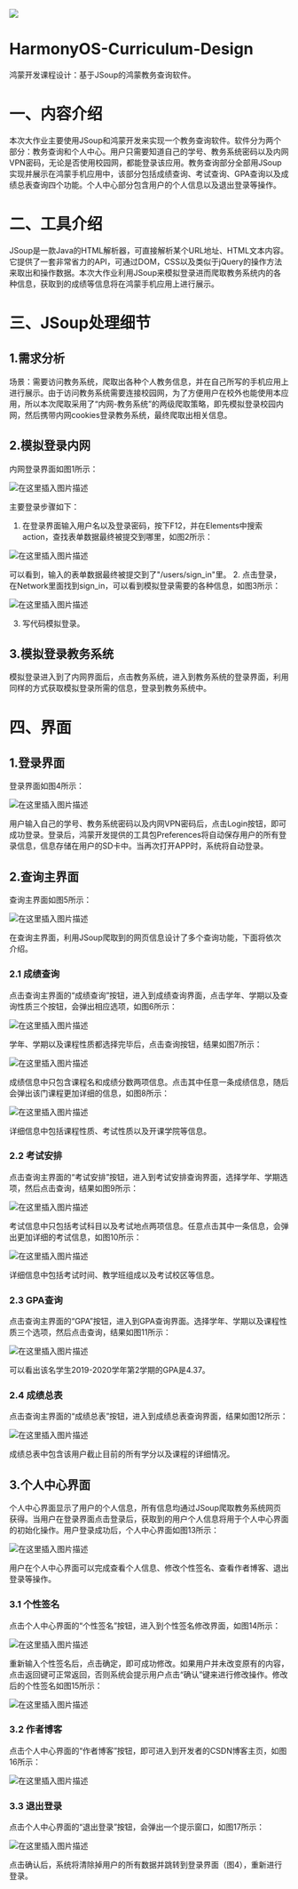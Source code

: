![](https://img.shields.io/badge/HarmonyOS-JSoup-orange)
# HarmonyOS-Curriculum-Design
鸿蒙开发课程设计：基于JSoup的鸿蒙教务查询软件。

# 一、内容介绍
本次大作业主要使用JSoup和鸿蒙开发来实现一个教务查询软件。软件分为两个部分：教务查询和个人中心。用户只需要知道自己的学号、教务系统密码以及内网VPN密码，无论是否使用校园网，都能登录该应用。教务查询部分全部用JSoup实现并展示在鸿蒙手机应用中，该部分包括成绩查询、考试查询、GPA查询以及成绩总表查询四个功能。个人中心部分包含用户的个人信息以及退出登录等操作。

# 二、工具介绍

JSoup是一款Java的HTML解析器，可直接解析某个URL地址、HTML文本内容。它提供了一套非常省力的API，可通过DOM，CSS以及类似于jQuery的操作方法来取出和操作数据。本次大作业利用JSoup来模拟登录进而爬取教务系统内的各种信息，获取到的成绩等信息将在鸿蒙手机应用上进行展示。

# 三、JSoup处理细节
## 1.需求分析
场景：需要访问教务系统，爬取出各种个人教务信息，并在自己所写的手机应用上进行展示。由于访问教务系统需要连接校园网，为了方便用户在校外也能使用本应用，所以本次爬取采用了&ldquo;内网-教务系统&rdquo;的两级爬取策略，即先模拟登录校园内网，然后携带内网cookies登录教务系统，最终爬取出相关信息。

## 2.模拟登录内网
内网登录界面如图1所示：

![在这里插入图片描述](https://img-blog.csdnimg.cn/6122a9c9ca5f4ceab977c04e19eff058.png#pic_center)

主要登录步骤如下：
1. 在登录界面输入用户名以及登录密码，按下F12，并在Elements中搜索action，查找表单数据最终被提交到哪里，如图2所示：

![在这里插入图片描述](https://img-blog.csdnimg.cn/0d15bcc8be4f4f80ad38c7892d2365f9.png#pic_center)

可以看到，输入的表单数据最终被提交到了"/users/sign_in"里。
2. 点击登录，在Network里面找到sign_in，可以看到模拟登录需要的各种信息，如图3所示：

![在这里插入图片描述](https://img-blog.csdnimg.cn/8160af419ef4498fb2c84c2e76974d83.png#pic_center)

3. 写代码模拟登录。

## 3.模拟登录教务系统
模拟登录进入到了内网界面后，点击教务系统，进入到教务系统的登录界面，利用同样的方式获取模拟登录所需的信息，登录到教务系统中。

# 四、界面
## 1.登录界面
登录界面如图4所示：

![在这里插入图片描述](https://img-blog.csdnimg.cn/b58d5f541cc04cce81cce56407ffd217.png#pic_center)

用户输入自己的学号、教务系统密码以及内网VPN密码后，点击Login按钮，即可成功登录。登录后，鸿蒙开发提供的工具包Preferences将自动保存用户的所有登录信息，信息存储在用户的SD卡中。当再次打开APP时，系统将自动登录。

## 2.查询主界面
查询主界面如图5所示：

![在这里插入图片描述](https://img-blog.csdnimg.cn/fef2646b33694b2f9abce4fec2880fd3.png#pic_center)

在查询主界面，利用JSoup爬取到的网页信息设计了多个查询功能，下面将依次介绍。

### 2.1 成绩查询
点击查询主界面的&ldquo;成绩查询&rdquo;按钮，进入到成绩查询界面，点击学年、学期以及查询性质三个按钮，会弹出相应选项，如图6所示：

![在这里插入图片描述](https://img-blog.csdnimg.cn/b02d3dd7711549ab829adc313aac0b7e.png#pic_center)

学年、学期以及课程性质都选择完毕后，点击查询按钮，结果如图7所示：

![在这里插入图片描述](https://img-blog.csdnimg.cn/85d98345b472442c978f950f4728022a.png#pic_center)

成绩信息中只包含课程名和成绩分数两项信息。点击其中任意一条成绩信息，随后会弹出该门课程更加详细的信息，如图8所示：

![在这里插入图片描述](https://img-blog.csdnimg.cn/624f13902e42489eb143dc4a5126b652.png#pic_center)

详细信息中包括课程性质、考试性质以及开课学院等信息。

### 2.2 考试安排
点击查询主界面的&ldquo;考试安排&rdquo;按钮，进入到考试安排查询界面，选择学年、学期选项，然后点击查询，结果如图9所示：

![在这里插入图片描述](https://img-blog.csdnimg.cn/7801983eb2f84a82b7ecae15982ec1d2.png#pic_center)

考试信息中只包括考试科目以及考试地点两项信息。任意点击其中一条信息，会弹出更加详细的考试信息，如图10所示：

![在这里插入图片描述](https://img-blog.csdnimg.cn/d515c519ae8e47a6b9635db8ffc1ab4e.png#pic_center)

详细信息中包括考试时间、教学班组成以及考试校区等信息。

### 2.3 GPA查询
点击查询主界面的&ldquo;GPA&rdquo;按钮，进入到GPA查询界面。选择学年、学期以及课程性质三个选项，然后点击查询，结果如图11所示：

![在这里插入图片描述](https://img-blog.csdnimg.cn/5237aabdde9743ad8d222e8e53e91748.png#pic_center)

可以看出该名学生2019-2020学年第2学期的GPA是4.37。
### 2.4 成绩总表
点击查询主界面的&ldquo;成绩总表&rdquo;按钮，进入到成绩总表查询界面，结果如图12所示：

![在这里插入图片描述](https://img-blog.csdnimg.cn/568cc708924c4105b673e08029475777.png#pic_center)

成绩总表中包含该用户截止目前的所有学分以及课程的详细情况。

## 3.个人中心界面
个人中心界面显示了用户的个人信息，所有信息均通过JSoup爬取教务系统网页获得。当用户在登录界面点击登录后，获取到的用户个人信息将用于个人中心界面的初始化操作。用户登录成功后，个人中心界面如图13所示：

![在这里插入图片描述](https://img-blog.csdnimg.cn/669731093486497e9c15aeee3c515d49.png#pic_center)

用户在个人中心界面可以完成查看个人信息、修改个性签名、查看作者博客、退出登录等操作。
### 3.1 个性签名
点击个人中心界面的&ldquo;个性签名&rdquo;按钮，进入到个性签名修改界面，如图14所示：

![在这里插入图片描述](https://img-blog.csdnimg.cn/2a659ded20ab4964861756a4f2e532b4.png#pic_center)

重新输入个性签名后，点击确定，即可成功修改。如果用户并未改变原有的内容，点击返回键可正常返回，否则系统会提示用户点击&ldquo;确认&rdquo;键来进行修改操作。修改后的个性签名如图15所示：

![在这里插入图片描述](https://img-blog.csdnimg.cn/ae5c9701760b428f82167bd1b2841b03.png#pic_center)

### 3.2 作者博客
点击个人中心界面的&ldquo;作者博客&rdquo;按钮，即可进入到开发者的CSDN博客主页，如图16所示：

![在这里插入图片描述](https://img-blog.csdnimg.cn/a050aa969bdd46ebb4ab9c6a050b3460.png#pic_center)
### 3.3 退出登录
点击个人中心界面的&ldquo;退出登录&rdquo;按钮，会弹出一个提示窗口，如图17所示：

![在这里插入图片描述](https://img-blog.csdnimg.cn/765230ebf75f4c70baed0ca951fbb45b.png#pic_center)

点击确认后，系统将清除掉用户的所有数据并跳转到登录界面（图4），重新进行登录。
